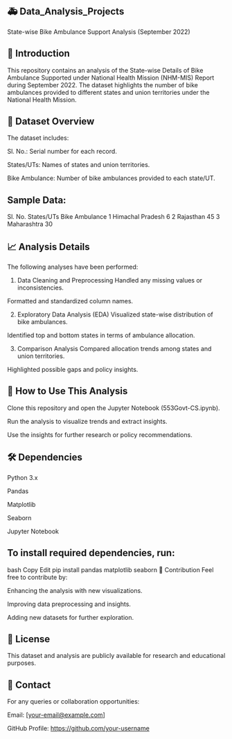 ## 🚑 Data_Analysis_Projects
State-wise Bike Ambulance Support Analysis (September 2022)
## 📝 Introduction
This repository contains an analysis of the State-wise Details of Bike Ambulance Supported under National Health Mission (NHM-MIS) Report during September 2022. The dataset highlights the number of bike ambulances provided to different states and union territories under the National Health Mission.

## 📂 Dataset Overview
The dataset includes:

Sl. No.: Serial number for each record.

States/UTs: Names of states and union territories.

Bike Ambulance: Number of bike ambulances provided to each state/UT.

## Sample Data:
Sl. No.	States/UTs	Bike Ambulance
1	Himachal Pradesh	6
2	Rajasthan	45
3	Maharashtra	30

## 📈 Analysis Details
The following analyses have been performed:

1. Data Cleaning and Preprocessing
Handled any missing values or inconsistencies.

Formatted and standardized column names.

2. Exploratory Data Analysis (EDA)
Visualized state-wise distribution of bike ambulances.

Identified top and bottom states in terms of ambulance allocation.

3. Comparison Analysis
Compared allocation trends among states and union territories.

Highlighted possible gaps and policy insights.

## 🚀 How to Use This Analysis
Clone this repository and open the Jupyter Notebook (553Govt-CS.ipynb).

Run the analysis to visualize trends and extract insights.

Use the insights for further research or policy recommendations.

## 🛠 Dependencies
Python 3.x

Pandas

Matplotlib

Seaborn

Jupyter Notebook

## To install required dependencies, run:

bash
Copy
Edit
pip install pandas matplotlib seaborn
🤝 Contribution
Feel free to contribute by:

Enhancing the analysis with new visualizations.

Improving data preprocessing and insights.

Adding new datasets for further exploration.

## 📜 License
This dataset and analysis are publicly available for research and educational purposes.

## 📧 Contact
For any queries or collaboration opportunities:

Email: [your-email@example.com]

GitHub Profile: https://github.com/your-username
